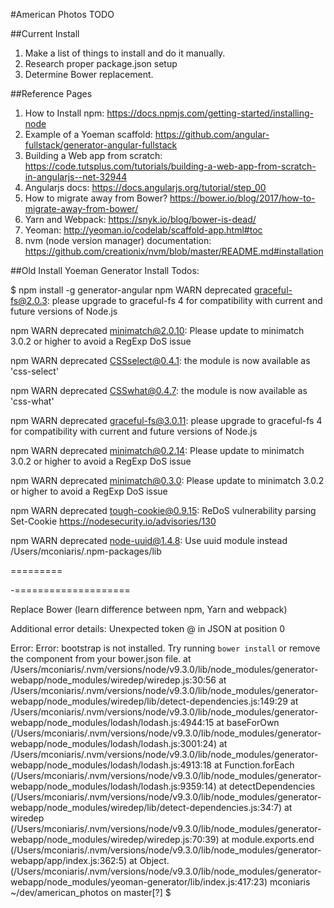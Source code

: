 #American Photos TODO

##Current Install
1. Make a list of things to install and do it manually.
2. Research proper package.json setup
3. Determine Bower replacement.



##Reference Pages
1. How to Install npm: https://docs.npmjs.com/getting-started/installing-node
2. Example of a Yoeman scaffold: https://github.com/angular-fullstack/generator-angular-fullstack
3. Building a Web app from scratch: https://code.tutsplus.com/tutorials/building-a-web-app-from-scratch-in-angularjs--net-32944
4. Angularjs docs: https://docs.angularjs.org/tutorial/step_00
5. How to migrate away from Bower? https://bower.io/blog/2017/how-to-migrate-away-from-bower/
6. Yarn and Webpack: https://snyk.io/blog/bower-is-dead/
7. Yeoman: http://yeoman.io/codelab/scaffold-app.html#toc
8. nvm (node version manager) documentation: https://github.com/creationix/nvm/blob/master/README.md#installation



##Old Install
Yoeman Generator Install Todos:

$ npm install -g generator-angular
npm WARN deprecated graceful-fs@2.0.3: please upgrade to graceful-fs 4 for compatibility with current and future versions of Node.js

npm WARN deprecated minimatch@2.0.10: Please update to minimatch 3.0.2 or higher to avoid a RegExp DoS issue

npm WARN deprecated CSSselect@0.4.1: the module is now available as 'css-select'

npm WARN deprecated CSSwhat@0.4.7: the module is now available as 'css-what'

npm WARN deprecated graceful-fs@3.0.11: please upgrade to graceful-fs 4 for compatibility with current and future versions of Node.js

npm WARN deprecated minimatch@0.2.14: Please update to minimatch 3.0.2 or higher to avoid a RegExp DoS issue

npm WARN deprecated minimatch@0.3.0: Please update to minimatch 3.0.2 or higher to avoid a RegExp DoS issue

npm WARN deprecated tough-cookie@0.9.15: ReDoS vulnerability parsing Set-Cookie https://nodesecurity.io/advisories/130

npm WARN deprecated node-uuid@1.4.8: Use uuid module instead
/Users/mconiaris/.npm-packages/lib



=========



-====================


Replace Bower (learn difference between npm, Yarn and webpack)


Additional error details:
Unexpected token @ in JSON at position 0


Error: Error: bootstrap is not installed. Try running `bower install` or remove the component from your bower.json file.
    at /Users/mconiaris/.nvm/versions/node/v9.3.0/lib/node_modules/generator-webapp/node_modules/wiredep/wiredep.js:30:56
    at /Users/mconiaris/.nvm/versions/node/v9.3.0/lib/node_modules/generator-webapp/node_modules/wiredep/lib/detect-dependencies.js:149:29
    at /Users/mconiaris/.nvm/versions/node/v9.3.0/lib/node_modules/generator-webapp/node_modules/lodash/lodash.js:4944:15
    at baseForOwn (/Users/mconiaris/.nvm/versions/node/v9.3.0/lib/node_modules/generator-webapp/node_modules/lodash/lodash.js:3001:24)
    at /Users/mconiaris/.nvm/versions/node/v9.3.0/lib/node_modules/generator-webapp/node_modules/lodash/lodash.js:4913:18
    at Function.forEach (/Users/mconiaris/.nvm/versions/node/v9.3.0/lib/node_modules/generator-webapp/node_modules/lodash/lodash.js:9359:14)
    at detectDependencies (/Users/mconiaris/.nvm/versions/node/v9.3.0/lib/node_modules/generator-webapp/node_modules/wiredep/lib/detect-dependencies.js:34:7)
    at wiredep (/Users/mconiaris/.nvm/versions/node/v9.3.0/lib/node_modules/generator-webapp/node_modules/wiredep/wiredep.js:70:39)
    at module.exports.end (/Users/mconiaris/.nvm/versions/node/v9.3.0/lib/node_modules/generator-webapp/app/index.js:362:5)
    at Object.<anonymous> (/Users/mconiaris/.nvm/versions/node/v9.3.0/lib/node_modules/generator-webapp/node_modules/yeoman-generator/lib/index.js:417:23)
mconiaris ~/dev/american_photos on master[?]
$ 

